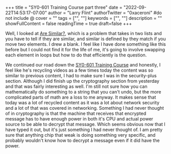 +++
title = "SY0-601 Training Course part three"
date = "2022-09-22T14:53:17-07:00"
author = "Larry Flint"
authorTwitter = "0xaceroni" #do not include @
cover = ""
tags = ["", ""]
keywords = ["", ""]
description = ""
showFullContent = false
readingTime = true
draft=false
+++

Well, I looked at [Are Similar?](https://app.codesignal.com/arcade/intro/level-4/xYXfzQmnhBvEKJwXP), which is a problem that takes in two lists and you have to tell if they are similar, and similar is defined by they match if you move two elements. I drew a blank. I feel like I have done something like this before but I could not find it for the life of me, it's going to involve swapping each element in loops but how to do that efficiently is the question.

We continued our road down the [SY0-601 Training Course](https://www.professormesser.com/security-plus/sy0-601/sy0-601-video/sy0-601-comptia-security-plus-course/) and honestly, I feel like he's recycling videos as a few times today the content was so similar to previous content, I had to make sure I was in the security-plus section. Although I did finish up the cryptography section from yesterday and that was fairly interesting as well. I'm still not sure how you can mathematically do something to a string that you can't undo, but the more complicated parts of math are a loss to me anyway. It makes sense that today was a lot of recycled content as it was a lot about network security and a lot of that was covered in networking. Something I had never thought of in cryptography is that the machine that receives that encrypted message has to have enough power in both it's CPU and actual power source to be able to decrypt that message. Which seems obvious now that I have typed it out, but it's just something I had never thought of. I am pretty sure that anything chip that weak is doing something very specific, and probably wouldn't know how to decrypt a message even if it did have the power.
